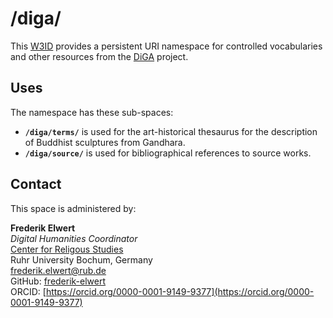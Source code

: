 # /diga/

This [W3ID](https://w3id.org) provides a persistent URI namespace for controlled vocabularies and other resources from the [DiGA](https://diga.ceres.rub.de/en/) project.

## Uses

The namespace has these sub-spaces:

* **`/diga/terms/`** is used for the art-historical thesaurus for the description of Buddhist sculptures from Gandhara.
* **`/diga/source/`** is used for bibliographical references to source works.

## Contact

This space is administered by:  

**Frederik Elwert**  
*Digital Humanities Coordinator*  
[Center for Religous Studies](https://ceres.rub.de/de/)  
Ruhr University Bochum, Germany  
<frederik.elwert@rub.de>  
GitHub: [frederik-elwert](https://github.com/frederik-elwert)  
ORCID: [https://orcid.org/0000-0001-9149-9377](https://orcid.org/0000-0001-9149-9377)  
